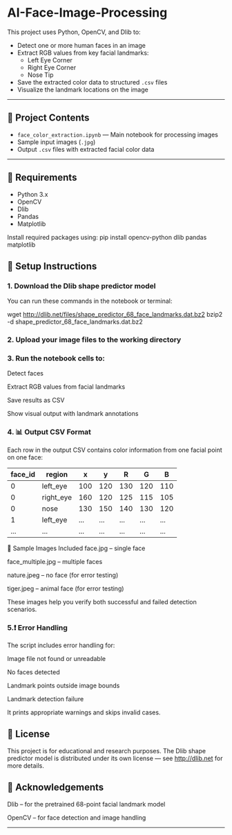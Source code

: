 # AI-Face-Image-Processing

This project uses Python, OpenCV, and Dlib to:

- Detect one or more human faces in an image
- Extract RGB values from key facial landmarks:
  - Left Eye Corner
  - Right Eye Corner
  - Nose Tip
- Save the extracted color data to structured `.csv` files
- Visualize the landmark locations on the image

---

## 📂 Project Contents

- `face_color_extraction.ipynb` — Main notebook for processing images
- Sample input images (`.jpg`)
- Output `.csv` files with extracted facial color data

---

## 🧰 Requirements

- Python 3.x
- OpenCV
- Dlib
- Pandas
- Matplotlib

Install required packages using:
pip install opencv-python dlib pandas matplotlib

## 📌 Setup Instructions
### 1. Download the Dlib shape predictor model
You can run these commands in the notebook or terminal:

wget http://dlib.net/files/shape_predictor_68_face_landmarks.dat.bz2
bzip2 -d shape_predictor_68_face_landmarks.dat.bz2

### 2. Upload your image files to the working directory

### 3. Run the notebook cells to:
  
  Detect faces
  
  Extract RGB values from facial landmarks
  
  Save results as CSV
  
  Show visual output with landmark annotations

### 4. 📊 Output CSV Format
Each row in the output CSV contains color information from one facial point on one face:

| face_id | region     | x   | y   | R   | G   | B   |
|---------|------------|-----|-----|-----|-----|-----|
| 0       | left_eye   | 100 | 120 | 130 | 120 | 110 |
| 0       | right_eye  | 160 | 120 | 125 | 115 | 105 |
| 0       | nose       | 130 | 150 | 140 | 130 | 120 |
| 1       | left_eye   | ... | ... | ... | ... | ... |
| ...     | ...        | ... | ... | ... | ... | ... |

🧪 Sample Images Included
face.jpg – single face

face_multiple.jpg – multiple faces

nature.jpeg – no face (for error testing)

tiger.jpeg – animal face (for error testing)

These images help you verify both successful and failed detection scenarios.

### 5.❗ Error Handling
The script includes error handling for:

Image file not found or unreadable

No faces detected

Landmark points outside image bounds

Landmark detection failure

It prints appropriate warnings and skips invalid cases.

## 📄 License
This project is for educational and research purposes.
The Dlib shape predictor model is distributed under its own license — see http://dlib.net for more details.

## 🤝 Acknowledgements
Dlib – for the pretrained 68-point facial landmark model

OpenCV – for face detection and image handling

---
